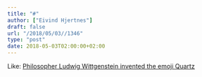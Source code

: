 ```yaml
---
title: "#"
author: ["Eivind Hjertnes"]
draft: false
url: "/2018/05/03//1346"
type: "post"
date: 2018-05-03T02:00:00+02:00
---
```


Like:
[Philosopher
Ludwig Wittgenstein invented the emoji Quartz](https://qz.com/1261293/ludwig-wittgenstein-was-the-great-philosopher-of-the-20th-century-he-also-invented-the-emoji/)
